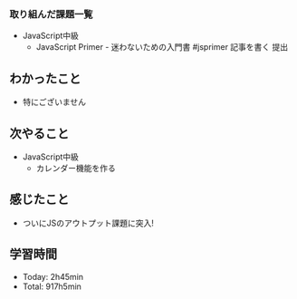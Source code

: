 ### 取り組んだ課題一覧
- JavaScript中級
  - JavaScript Primer - 迷わないための入門書 #jsprimer 記事を書く 提出
## わかったこと
- 特にございません
## 次やること
- JavaScript中級
  - カレンダー機能を作る
## 感じたこと
- ついにJSのアウトプット課題に突入!
## 学習時間
- Today: 2h45min
- Total: 917h5min